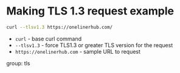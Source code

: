 # Making TLS 1.3 request example

```bash
curl --tlsv1.3 https://onelinerhub.com/
```

- `curl` - base curl command
- `--tlsv1.3` - force TLS1.3 or greater TLS version for the request
- `https://onelinerhub.com` - sample URL to request

group: tls


